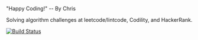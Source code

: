 "Happy Coding!" -- By Chris

Solving algorithm challenges at leetcode/lintcode, Codility, and HackerRank.

[![Build Status](https://api.travis-ci.org/hellocomrade/happycoding.svg?branch=master)](https://travis-ci.org/hellocomrade/happycoding)
